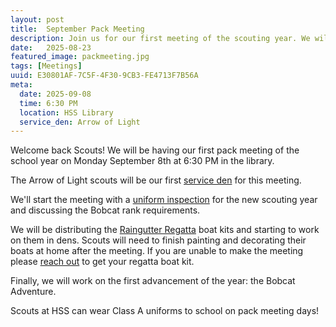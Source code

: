 ```yaml
---
layout: post
title:  September Pack Meeting
description: Join us for our first meeting of the scouting year. We will show the scouts how to perform a uniform inspection and then start to build the Raingutter Regatta boats.
date:   2025-08-23
featured_image: packmeeting.jpg
tags: [Meetings]
uuid: E30801AF-7C5F-4F30-9CB3-FE4713F7B56A
meta:
  date: 2025-09-08
  time: 6:30 PM
  location: HSS Library
  service_den: Arrow of Light
---
```


Welcome back Scouts! We will be having our first pack meeting of the school year on Monday September 8th at 6:30 PM in the library.

The Arrow of Light scouts will be our first [service den](/docs/service-den) for this meeting.

We'll start the meeting with a [uniform inspection](/docs/uniforms) for the new scouting year and discussing the Bobcat rank requirements.

We will be distributing the [Raingutter Regatta](/2025/08/23/raingutter-regatta/) boat kits and starting to work on them in dens. Scouts will need to finish painting and decorating their boats at home after the meeting. If you are unable to make the meeting please [reach out](mailto:djd@davisca.org) to get your regatta boat kit.

Finally, we will work on the first advancement of the year: the Bobcat Adventure.

Scouts at HSS can wear Class A uniforms to school on pack meeting days!